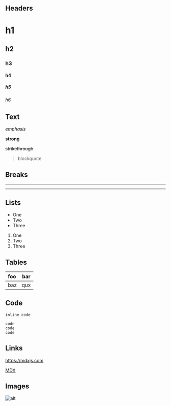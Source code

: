 
## Headers

# h1
## h2
### h3
#### h4
##### h5
###### h6

## Text

_emphasis_

**strong**

~~strikethrough~~

> blockquote

## Breaks

--- 
***

## Lists

- One
- Two
- Three

1. One
2. Two
3. Three

## Tables

| foo | bar |
| :-- | :-: |
| baz | qux |

## Code

`inline code`

```
code
code
code
```




## Links

<https://mdxjs.com>

[MDX](https://mdxjs.com)

## Images

![alt](https://mdx-logo.now.sh)